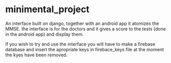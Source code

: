 # minimental_project
An interface built on django, together with an android app it atomizes the MMSE. the interface is for the doctors and it gives a score to the tests (done in the android app) and display them. 


if you wish to try and use the interface you will have to make a firebase database and insert the apropriate keys in firebace_keys file
at the moment the kyes have been removed.